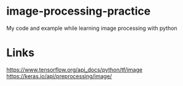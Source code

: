 # image-processing-practice
My code and example while learning image processing with python

# Links

https://www.tensorflow.org/api_docs/python/tf/image
https://keras.io/api/preprocessing/image/
